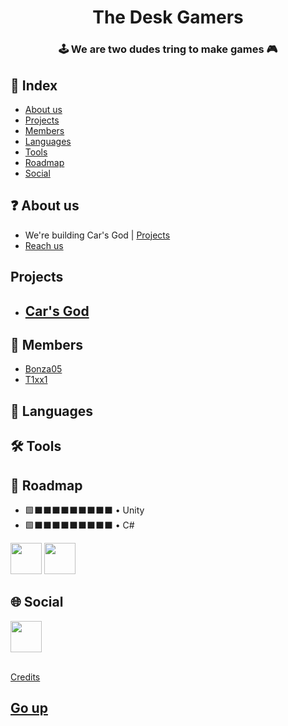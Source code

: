 <h1 align="center">The Desk Gamers</h1>
<h3 align="center">🕹️ We are two dudes tring to make games 🎮</h3>

## 📄 Index

-  [About us](#-about-us)
-  [Projects](#projects)
-  [Members](#-members)
-  [Languages](#-languages)
-  [Tools](#%EF%B8%8F-tools)
-  [Roadmap](#-roadmap)
-  [Social](#-social)

## ❓ About us

-  We're building Car's God | [Projects](#projects)
-  [Reach us](mailto:thedeskgamers@gmail.com)

## Projects

-  ## [Car's God](https://github.com/TheDeskGamers/Car-s-God)

## 👷 Members

-  [Bonza05](https://github.com/Bonza05)
-  [T1xx1](https://github.com/T1xx1)

## 📑 Languages

## 🛠️ Tools

## 🏁 Roadmap

-  🟩⬛⬛⬛⬛⬛⬛⬛⬛⬛ • Unity
-  🟩⬛⬛⬛⬛⬛⬛⬛⬛⬛ • C#

<div>
   <img src="https://vectorlogo.zone/logos/unity3d/unity3d-icon.svg" height="50" />
   <img src="https://img.icons8.com/color/96/null/c-sharp-logo.png" height="50" />
</div>

## 🌐 Social

<div>
   <a href="https://tiktok.com/@thedeskgamers">
      <img src="https://img.icons8.com/color/96/null/tiktok--v1.png" height="50px" />
   </a>
</div>

<br>

[Credits](../credits.md)

## [Go up](#-index)
